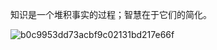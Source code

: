 
知识是一个堆积事实的过程；智慧在于它们的简化。   

![b0c9953dd73acbf9c02131bd217e66f](https://github.com/user-attachments/assets/d4483bf5-14d9-430b-9843-641dc56ba358)
